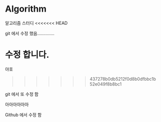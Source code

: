 # Algorithm
알고리즘 스터디
<<<<<<< HEAD

git 에서 수정 했음..............

수정 합니다.
=======
야호
>>>>>>> 437278b0db5212f0d8b0dfbbc1b52e049f8b8bc1









git 에서 또 수정 함



아아아아아아



Github 에서 수정 함

